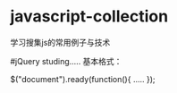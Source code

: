 # javascript-collection
学习搜集js的常用例子与技术

#jQuery studing.....
基本格式：
<!--<script src="js/juery.js" type="text/javascript"></script>"
再写"<script src="js/input.js" type="text/javascript"></script>"-->

$("document").ready(function(){
.....
});
